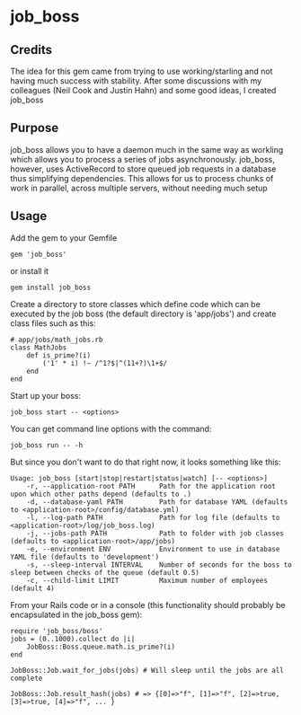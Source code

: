 # job_boss

## Credits

The idea for this gem came from trying to use working/starling and not having much success with stability.  After some discussions with my colleagues (Neil Cook and Justin Hahn) and some good ideas, I created job_boss

## Purpose

job_boss allows you to have a daemon much in the same way as workling which allows you to process a series of jobs asynchronously.   job_boss, however, uses ActiveRecord to store queued job requests in a database thus simplifying dependencies.  This allows for us to process chunks of work in parallel, across multiple servers, without needing much setup

## Usage

Add the gem to your Gemfile

    gem 'job_boss'

or install it

    gem install job_boss

Create a directory to store classes which define code which can be executed by the job boss (the default directory is 'app/jobs') and create class files such as this:

    # app/jobs/math_jobs.rb
    class MathJobs
        def is_prime?(i)
            ('1' * i) !~ /^1?$|^(11+?)\1+$/
        end
    end

Start up your boss:

    job_boss start -- <options>

You can get command line options with the command:

    job_boss run -- -h

But since you don't want to do that right now, it looks something like this:

    Usage: job_boss [start|stop|restart|status|watch] [-- <options>]
        -r, --application-root PATH      Path for the application root upon which other paths depend (defaults to .)
        -d, --database-yaml PATH         Path for database YAML (defaults to <application-root>/config/database.yml)
        -l, --log-path PATH              Path for log file (defaults to <application-root>/log/job_boss.log)
        -j, --jobs-path PATH             Path to folder with job classes (defaults to <application-root>/app/jobs)
        -e, --environment ENV            Environment to use in database YAML file (defaults to 'development')
        -s, --sleep-interval INTERVAL    Number of seconds for the boss to sleep between checks of the queue (default 0.5)
        -c, --child-limit LIMIT          Maximum number of employees (default 4)

From your Rails code or in a console (this functionality should probably be encapsulated in the job_boss gem):

    require 'job_boss/boss'
    jobs = (0..1000).collect do |i|
        JobBoss::Boss.queue.math.is_prime?(i)
    end

    JobBoss::Job.wait_for_jobs(jobs) # Will sleep until the jobs are all complete

    JobBoss::Job.result_hash(jobs) # => {[0]=>"f", [1]=>"f", [2]=>true, [3]=>true, [4]=>"f", ... }

